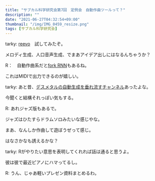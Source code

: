 ```yaml
---
title: "サブカル科学研究会第7回　定例会　自動作曲ツールって？"
description: ""
date: "2021-06-27T04:32:54+09:00"
thumbnail: "/img/IMG_0459_resize.png"
tags: [サブカル科学研究会]
---
```

tarky: [reevo](https://creevo-music.com/)　試してみたぞ。

メロディ生成、人口音声生成、でまあアイデア出しにはなるんちゃうか？

R：　自動作曲系だと[fork RNN](https://folkrnn.org/tune/4600)もあるね。

これはMIDIで出力できるのが嬉しい。

tarky: あと昔、[デスメタルの自動生成を垂れ流すチャンネル](https://youtu.be/MwtVkPKx3RA)あったよな。

今聞くと結構それっぽい気もする。

R: あれジャズ版もあるで。

ジャズはひたすらドラムソロみたいな感じやな。

まあ、なんしか作曲して遊ぼうぜって感じ。

はなさかなも誘えるかな？

tarky: Rがやりたい意思を表明してくれれば話は通ると思うよ。

彼は彼で最近ピアノにハマってるし。

R: うん、じゃあ軽いプレゼン資料まとめるわ。


<!-- MAF Rakuten Widget FROM HERE -->
<script type="text/javascript">MafRakutenWidgetParam=function() { return{ size:'468x160',design:'slide',recommend:'on',auto_mode:'on',a_id:'2220301', border:'off'};};</script><script type="text/javascript" src="//image.moshimo.com/static/publish/af/rakuten/widget.js"></script>
<!-- MAF Rakuten Widget TO HERE -->



